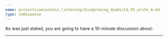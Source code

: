 ```yaml
---
name: projects/weinstein_listening/disagreeing_dyads/LG_PG_write_A.md
type: noResponse
---
```


As was just stated, you are going to have a 10-minute discussion about:

---
